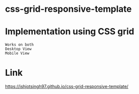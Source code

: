 # css-grid-responsive-template

# Implementation using CSS grid 
```
Works on both 
Desktop View 
Mobile View
``` 

# Link
https://ishjotsingh97.github.io/css-grid-responsive-template/

